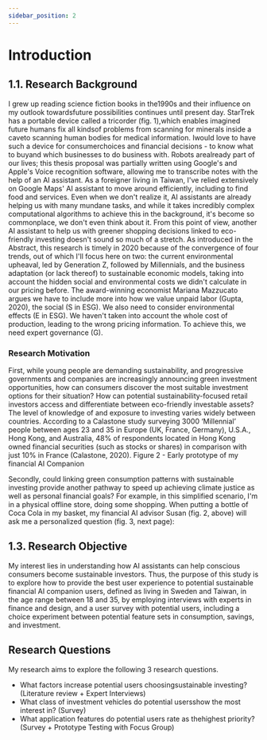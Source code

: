 ```yaml
---
sidebar_position: 2
---
```


# Introduction

## 1.1. Research Background
I grew up reading science fiction books in the1990s and their influence on my outlook towardsfuture possibilities continues until present day. StarTrek has a portable device called a tricorder (fig. 1),which enables imagined future humans fix all kindsof problems from scanning for minerals inside a caveto scanning human bodies for medical information. Iwould love to have such a device for consumerchoices and financial decisions - to know what to buyand which businesses to do business with. Robots arealready part of our lives; this thesis proposal was partially written using Google's and Apple's Voice recognition software, allowing me to transcribe notes with the help of an AI assistant. As a foreigner living in Taiwan, I've relied extensively on Google Maps' AI assistant to move around efficiently, including to find food and services. Even when we don't realize it, AI assistants are already helping us with many mundane tasks, and while it takes incredibly complex computational algorithms to achieve this in the background, it's become so commonplace, we don't even think about it. From this point of view, another AI assistant to help us with greener shopping decisions linked to eco-friendly investing doesn't sound so much of a stretch.
As introduced in the Abstract, this research is timely in 2020 because of the convergence of four trends, out of which I'll focus here on two: the current environmental upheaval, led by Generation Z, followed by Millennials, and the business adaptation (or lack thereof) to sustainable economic models, taking into account the hidden social and environmental costs we didn't calculate in our pricing before. The award-winning economist Mariana Mazzucato argues we have to include more into how we value unpaid labor (Gupta, 2020), the social (S in ESG). We also need to consider environmental effects (E in ESG). We haven't taken into account the whole cost of production, leading to the wrong pricing information. To achieve this, we need expert governance (G).

### Research Motivation
First, while young people are demanding sustainability, and progressive governments and companies are increasingly announcing green investment opportunities, how can consumers discover the most suitable investment options for their situation? How can potential sustainability-focused retail investors access and differentiate between eco-friendly investable assets? The level of knowledge of and exposure to investing varies widely between countries. According to a Calastone study surveying 3000 ‘Millennial’ people between ages 23 and 35 in Europe (UK, France, Germany), U.S.A., Hong Kong, and Australia, 48% of respondents located in Hong Kong owned financial securities (such as stocks or shares) in comparison with just 10% in France (Calastone, 2020).
Figure 2 - Early prototype of my financial AI Companion 

Secondly, could linking green consumption patterns with sustainable investing provide another pathway to speed up achieving climate justice as well as personal financial goals? For example, in this simplified scenario, I'm in a physical offline store, doing some shopping. When putting a bottle of Coca Cola in my basket, my financial AI advisor Susan (fig. 2, above) will ask me a personalized question (fig. 3, next page):

## 1.3. Research Objective
My interest lies in understanding how AI assistants can help conscious consumers become sustainable investors. Thus, the purpose of this study is to explore how to provide the best user experience to potential sustainable financial AI companion users, defined as living in Sweden and Taiwan, in the age range between 18 and 35, by employing interviews with experts in finance and design, and a user survey with potential users, including a choice experiment between potential feature sets in consumption, savings, and investment.

## Research Questions
My research aims to explore the following 3 research questions.
- What factors increase potential users choosingsustainable investing? (Literature review + Expert Interviews)
- What class of investment vehicles do potential usersshow the most interest in? (Survey)
- What application features do potential users rate as thehighest priority? (Survey + Prototype Testing with Focus Group)